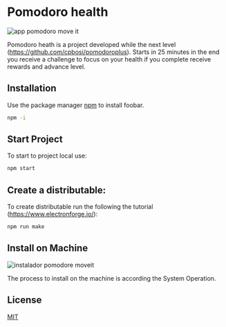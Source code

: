 # Pomodoro health

![app pomodoro move it](https://user-images.githubusercontent.com/21676380/111826407-689e3400-88c7-11eb-9ff0-c1cca68a3836.png)

Pomodoro heath is a project developed while the next level (https://github.com/cpbosi/pomodoroplus).
Starts in 25 minutes in the end you receive a challenge to focus on your health if you complete receive rewards and advance level.

## Installation

Use the package manager [npm](https://www.npmjs.com/) to install foobar.

```bash
npm -i
```

## Start Project

To start to project local use:

```bash
npm start
```

## Create a distributable:
To create distributable run the following the tutorial (https://www.electronforge.io/):

```bash
npm run make
```

## Install on Machine

![instalador pomodore moveit](https://user-images.githubusercontent.com/21676380/111826628-af8c2980-88c7-11eb-9a4a-56316df4143b.png)

The process to install on the machine is according the System Operation.

## License
[MIT](https://choosealicense.com/licenses/mit/)
